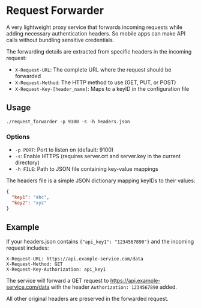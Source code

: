 # Request Forwarder

A very lightweight proxy service that forwards incoming requests while adding necessary authentication headers. So mobile apps can make API calls without bundling sensitive credentials.

The forwarding details are extracted from specific headers in the incoming request:

- `X-Request-URL`: The complete URL where the request should be forwarded
- `X-Request-Method`: The HTTP method to use (GET, PUT, or POST)
- `X-Request-Key-[header_name]`: Maps to a keyID in the configuration file

## Usage

```
./request_forwarder -p 9100 -s -h headers.json
```

### Options

- `-p PORT`: Port to listen on (default: 9100)
- `-s`: Enable HTTPS (requires server.crt and server.key in the current directory)
- `-h FILE`: Path to JSON file containing key-value mappings

The headers file is a simple JSON dictionary mapping keyIDs to their values:

```json
{
  "key1": "abc",
  "key2": "xyz"
}
```

## Example

If your headers.json contains `{"api_key1": "1234567890"}` and the incoming request includes:
```
X-Request-URL: https://api.example-service.com/data
X-Request-Method: GET
X-Request-Key-Authorization: api_key1
```

The service will forward a GET request to https://api.example-service.com/data with the header `Authorization: 1234567890` added.

All other original headers are preserved in the forwarded request.
